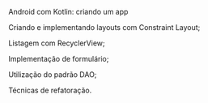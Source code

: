 Android com Kotlin: criando um app

Criando e implementando layouts com Constraint Layout;

Listagem com RecyclerView;

Implementação de formulário;

Utilização do padrão DAO;

Técnicas de refatoração.